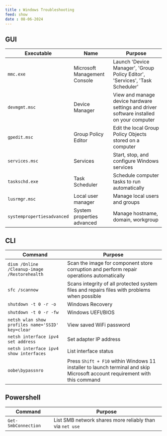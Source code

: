 ```yaml
---
title : Windows Troubleshooting
feed: show
date : 08-06-2024
---
```


## GUI

| Executable | Name | Purpose |
| --- | --- | --- |
| `mmc.exe` | Microsoft Management Console | Launch 'Device Manager', 'Group Policy Editor', 'Services', 'Task Scheduler' |
| `devmgmt.msc` | Device Manager | View and manage device hardware settings and driver software installed on your computer |
| `gpedit.msc` | Group Policy Editor | Edit the local Group Policy Objects stored on a computer |
| `services.msc` | Services | Start, stop, and configure Windows services |
| `taskschd.exe` | Task Scheduler | Schedule computer tasks to run automatically |
| `lusrmgr.msc` | Local user manager | Manage local users and groups |
| `systempropertiesadvanced` | System properties advanced | Manage hostname, domain, workgroup |

## CLI

| Command | Purpose |
| --- | --- |
| `dism /Online /Cleanup-image /Restorehealth` | Scan the image for component store corruption and perform repair operations automatically |
| `sfc /scannow` | Scans integrity of all protected system files and repairs files with problems when possible |
| `shutdown -t 0 -r -o` | Windows Recovery |
| `shutdown -t 0 -r -fw` | Windows UEFI/BIOS |
| `netsh wlan show profiles name='SSID' key=clear` | View saved WiFi password |
| `netsh interface ipv4 set address` | Set adapter IP address |
| `netsh interface ipv4 show interfaces` | List interface status |
| `oobe\bypassnro` | Press `Shift + F10` within Windows 11 installer to launch terminal and skip Microsoft account requirement with this command |

## Powershell

| Command | Purpose |
| --- | --- |
| `Get-SmbConnection` | List SMB network shares more reliably than via `net use` |
